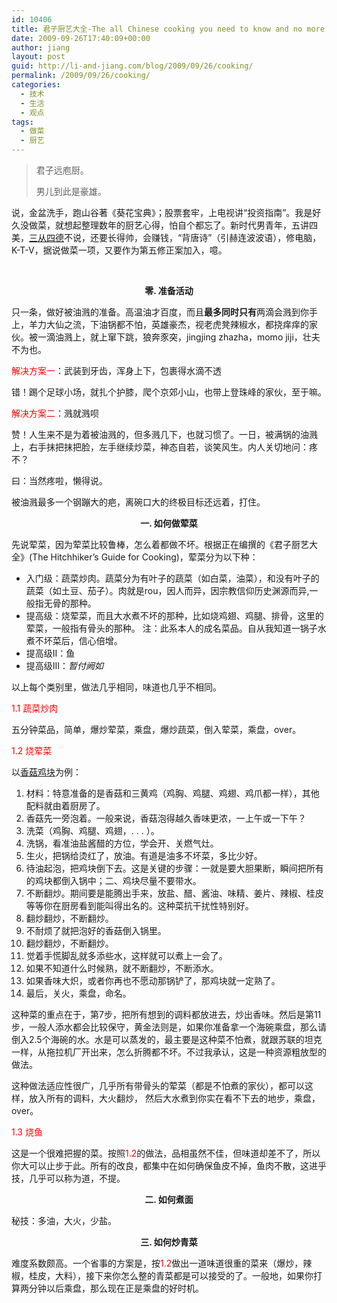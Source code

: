 ```yaml
---
id: 10406
title: 君子厨艺大全-The all Chinese cooking you need to know and no more. . .
date: 2009-09-26T17:40:09+00:00
author: jiang
layout: post
guid: http://li-and-jiang.com/blog/2009/09/26/cooking/
permalink: /2009/09/26/cooking/
categories:
  - 技术
  - 生活
  - 观点
tags:
  - 做菜
  - 厨艺
---
```

> 君子远庖厨。
> 
> 男儿到此是豪雄。

说，金盆洗手，跑山谷著《葵花宝典》；股票套牢，上电视讲“投资指南”。我是好久没做菜，就想起整理数年的厨艺心得，怕自个都忘了。新时代男青年，五讲四美，<a href="http://zhidao.baidu.com/question/50446515.html" target="_blank">三从四德</a>不说，还要长得帅，会赚钱，“背唐诗”（引赫连波波语），修电脑，K-T-V，据说做菜一项，又要作为第五修正案加入，噫。

<p align="left">
  &#160;
</p>

<p align="center">
  <strong>零. 准备活动</strong>
</p>

只一条，做好被油溅的准备。高温油才百度，而且**最多同时只有**两滴会溅到你手上，羊力大仙之流，下油锅都不怕，英雄豪杰，视老虎凳辣椒水，都挠痒痒的家伙。被一滴油溅上，就上窜下跳，狼奔豕突，jingjing zhazha，momo jiji，壮夫不为也。

<font color="#ff0000">解决方案一</font>：武装到牙齿，浑身上下，包裹得水滴不透

错！踢个足球小场，就扎个护膝，爬个京郊小山，也带上登珠峰的家伙，至于嘛。

<font color="#ff0000">解决方案二</font>：溅就溅呗

赞！人生来不是为着被油溅的，但多溅几下，也就习惯了。一日，被满锅的油溅上，右手抹把抹把脸，左手继续炒菜，神态自若，谈笑风生。内人关切地问：疼不？

曰：当然疼啦，懒得说。

被油溅最多一个钢蹦大的疤，离碗口大的终极目标还远着，打住。

<p align="center">
  <strong>一. 如何做荤菜</strong>
</p>

先说荤菜，因为荤菜比较鲁棒，怎么着都做不坏。根据正在编撰的《君子厨艺大全》(The Hitchhiker&#8217;s Guide for Cooking)，荤菜分为以下种：

  * 入门级：蔬菜炒肉。蔬菜分为有叶子的蔬菜（如白菜，油菜），和没有叶子的蔬菜（如土豆、茄子）。肉就是rou，因人而异，因宗教信仰历史渊源而异,一般指无骨的那种。 
  * 提高级：烧荤菜，而且大水煮不坏的那种，比如烧鸡翅、鸡腿、排骨，这里的荤菜，一般指有骨头的那种。 注：此系本人的成名菜品。自从我知道一锅子水煮不坏菜后，信心倍增。 
  * 提高级II：鱼 
  * 提高级III：_暂付阙如_ 

以上每个类别里，做法几乎相同，味道也几乎不相同。

<font color="#ff0000">1.1 蔬菜炒肉</font>

五分钟菜品，简单，爆炒荤菜，乘盘，爆炒蔬菜，倒入荤菜，乘盘，over。

<font color="#ff0000">1.2 烧荤菜</font>

以<a href="http://li-and-jiang.com/blog/2007/07/09/%E8%83%A1%E6%B0%8F%E7%A7%81%E6%88%BF%E8%8F%9C%E4%B9%8B%E9%A6%99%E8%8F%87%E9%B8%A1%E5%9D%97%EF%BC%88alpha%E7%89%88%EF%BC%89/" target="_blank">香菇鸡块</a>为例：

  1. 材料：特意准备的是香菇和三黄鸡（鸡胸、鸡腿、鸡翅、鸡爪都一样），其他配料就由着厨房了。 
  2. 香菇先一旁泡着。一般来说，香菇泡得越久香味更浓，一上午或一下午？ 
  3. 洗菜（鸡胸、鸡腿、鸡翅，. . . ）。 
  4. 洗锅，看准油盐酱醋的方位，学会开、关燃气灶。 
  5. 生火，把锅给烫红了，放油。有道是油多不坏菜，多比少好。 
  6. 待油起泡，把鸡块倒下去。这是关键的步骤：一就是要大胆果断，瞬间把所有的鸡块都倒入锅中；二、鸡块尽量不要带水。 
  7. 不断翻炒。期间要是能腾出手来，放盐、醋、酱油、味精、姜片、辣椒、桂皮等等你在厨房看到能叫得出名的。这种菜抗干扰性特别好。 
  8. 翻炒翻炒，不断翻炒。 
  9. 不耐烦了就把泡好的香菇倒入锅里。 
 10. 翻炒翻炒，不断翻炒。 
 11. 觉着手慌脚乱就多添些水，这样就可以煮上一会了。 
 12. 如果不知道什么时候熟，就不断翻炒，不断添水。 
 13. 如果香味大炽，或者你再也不愿动那锅铲了，那鸡块就一定熟了。 
 14. 最后，关火，乘盘，命名。 

这种菜的重点在于，第7步，把所有想到的调料都放进去，炒出香味。然后是第11步，一般人添水都会比较保守，黄金法则是，如果你准备拿一个海碗乘盘，那么请倒入2.5个海碗的水。水是可以蒸发的，最主要是这种菜不怕煮，就跟苏联的坦克一样，从拖拉机厂开出来，怎么折腾都不坏。不过我承认，这是一种资源粗放型的做法。

这种做法适应性很广，几乎所有带骨头的荤菜（都是不怕煮的家伙），都可以这样，放入所有的调料，大火翻炒， 然后大水煮到你实在看不下去的地步，乘盘，over。

<font color="#ff0000">1.3 烧鱼</font>

这是一个很难把握的菜。按照<font color="#ff0000">1.2</font>的做法，品相虽然不佳，但味道却差不了，所以你大可以止步于此。所有的改良，都集中在如何确保鱼皮不掉，鱼肉不散，这进乎技，几乎可以称为道，不提。

<p align="center">
  <strong>二. 如何煮面</strong>
</p>

秘技：多油，大火，少盐。

<p align="center">
  <strong>三. 如何炒青菜</strong>
</p>

难度系数颇高。一个省事的方案是，按<font color="#ff0000">1.2</font>做出一道味道很重的菜来（爆炒，辣椒，桂皮，大料），接下来你怎么整的青菜都是可以接受的了。一般地，如果你打算两分钟以后乘盘，那么现在正是乘盘的好时机。